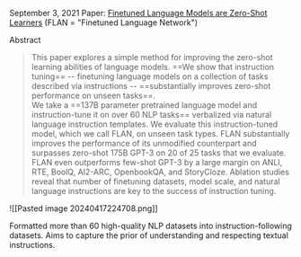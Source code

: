 September 3, 2021
Paper: [Finetuned Language Models are Zero-Shot Learners](https://arxiv.org/abs/2109.01652) (FLAN = "Finetuned Language Network")

Abstract
> This paper explores a simple method for improving the zero-shot learning abilities of language models. ==We show that instruction tuning== -- finetuning language models on a collection of tasks described via instructions -- ==substantially improves zero-shot performance on unseen tasks==.  
> We take a ==137B parameter pretrained language model and instruction-tune it on over 60 NLP tasks== verbalized via natural language instruction templates. We evaluate this instruction-tuned model, which we call FLAN, on unseen task types. FLAN substantially improves the performance of its unmodified counterpart and surpasses zero-shot 175B GPT-3 on 20 of 25 tasks that we evaluate. FLAN even outperforms few-shot GPT-3 by a large margin on ANLI, RTE, BoolQ, AI2-ARC, OpenbookQA, and StoryCloze. Ablation studies reveal that number of finetuning datasets, model scale, and natural language instructions are key to the success of instruction tuning.

![[Pasted image 20240417224708.png]]

Formatted more than 60 high-quality NLP datasets into instruction-following datasets. Aims to capture the prior of understanding and respecting textual instructions.